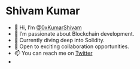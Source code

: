 # **Shivam Kumar**
- 👋 Hi, I’m [@0xKumarShivam](https://github.com/0xKumarShivam)
- 👀 I’m passionate about Blockchain development.
- 🌱 Currently diving deep into Solidity.
- 💞️ Open to exciting collaboration opportunities.
- 📫 You can reach me on [Twitter](https://twitter.com/0xKumarShivam)
- 

<!---
0xKumarShivam/0xKumarShivam is a ✨ special ✨ repository because its `README.md` (this file) appears on your GitHub profile.
You can click the Preview link to take a look at your changes.
--->
